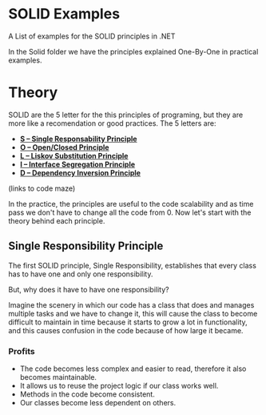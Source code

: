 # SOLID Examples
A List of examples for the SOLID principles in .NET

In the Solid folder we have the principles explained One-By-One in practical examples.

<h1>Theory</h1>

SOLID are the 5 letter for the this principles of programing, but they are more like a recomendation or good practices.
The 5 letters are:

- **[S – Single Responsability Principle](https://code-maze.com/single-responsibility-principle/)**
- **[O – Open/Closed Principle](https://code-maze.com/open-closed-principle/)**
- **[L – Liskov Substitution Principle](https://code-maze.com/liskov-substitution-principle/)**
- **[I – Interface Segregation Principle](https://code-maze.com/interface-segregation-principle/)**
- **[D – Dependency Inversion Principle](https://code-maze.com/dependency-inversion-principle/)**

(links to code maze)

In the practice, the principles are useful to the code scalability and as time pass we don't have to change all the code from 0.
Now let's start with the theory behind each principle.

## **Single Responsibility Principle**

The first SOLID principle, Single Responsibility, establishes that every class has to have one and only one responsibility.

But, why does it have to have one responsibility? 

Imagine the scenery in which our code has a class that does and manages multiple tasks and we have to change it, this will cause the class to become difficult to maintain in time because it starts to grow a lot in functionality, and this causes confusion in the code because of how large it became.

### Profits

- The code becomes less complex and easier to read, therefore it also becomes maintainable.
- It allows us to reuse the project logic if our class works well.
- Methods in the code become consistent.
- Our classes become less dependent on others.
